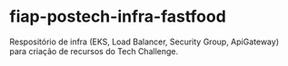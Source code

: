 # fiap-postech-infra-fastfood
Respositório de infra (EKS, Load Balancer, Security Group, ApiGateway) para criação de recursos do Tech Challenge.
